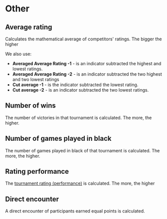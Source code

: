 # Other

## Average rating

Calculates the mathematical average of competitors' ratings. The bigger the higher

We also use:

- **Averaged Average Rating -1** - is an indicator subtracted the highest and lowest ratings.
- **Averaged Average Rating -2** - is an indicator subtracted the two highest and two lowest ratings
- **Cut average -1** - is the indicator subtracted the lowest rating.
- **Cut average -2** - is an indicator subtracted the two lowest ratings.

## Number of wins

The number of victories in that tournament is calculated. The more, the higher.

## Number of games played in black

The number of games played in black of that tournament is calculated. The more, the higher.

## Rating performance

The [tournament rating (performance)](./rating_performance) is calculated. The more, the higher

## Direct encounter

A direct encounter of participants earned equal points is calculated.

